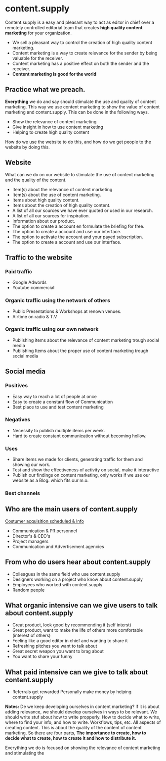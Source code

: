 # content.supply

Content.supply is a easy and pleasant way to act as editor in chief over a remotely controlled editorial team that creates **high quality content marketing** for your organization.

* We sell a pleasant way to control the creation of high quality content marketing.
* Content marketing is a way to create relevance for the sender by being valuable for the receiver.
* Content marketing has a positive effect on both the sender and the receiver.
* **Content marketing is good for the world**

## Practice what we preach.

**Everything** we do and say should stimulate the use and quality of content marketing. This way we use content marketing to show the value of content marketing and content.supply. This can be done in the following ways.


* Show the relevance of content marketing
* Give insight in how to use content marketing
* Helping to create high quality content


How do we use the website to do this, and how do we get people to the website by doing this.

## Website
What can we do on our website to stimulate the use of content marketing and the quality of the content.
* Item(s) about the relevance of content marketing.
* Item(s) about the use of content marketing.
* Items about high quality content.
* Items about the creation of high quality content.
* A list of all our sources we have ever quoted or used in our research.
* A list of all our sources for inspiration.
* Information about our product.
* The option to create a account en formulate the briefing for free.
* The option to create a account and use our interface.
* The option to activate the account and your payed subscription.
* The option to create a account and use our interface.

## Traffic to the website

### Paid traffic
* Google Adwords
* Youtube commercial

### Organic traffic using the network of others
* Public Presentations & Workshops at renown venues.
* Airtime on radio & T.V

### Organic traffic using our own network
* Publishing items about the relevance of content marketing trough social media
* Publishing Items about the proper use of content marketing trough social media

## Social media

### Positives
* Easy way to reach a lot of people at once
* Easy to create a constant flow of Communication
* Best place to use and test content marketing


### Negatives
* Necessity to publish multiple items per week.
* Hard to create constant communication without becoming hollow.


### Uses

* Share items we made for clients, generating traffic for them and showing our work.
* Test and show the effectiveness of activity on social, make it interactive
* Publish our findings on content marketing, only works if we use our website as a Blog. which fits our m.o.

### Best channels


## Who are the main users of content.supply

[Costumer acquisition scheduled & Info](https://docs.google.com/spreadsheets/d/1PnkjyH_CFJ3hbuxxjL-z_XvH9KKbVGUSNg8b1kF75qI/edit?usp=sharing)
* Communication & PR personnel
* Director's & CEO's
* Project managers
* Communication and Advertisement agencies


## From who do  users hear about content.supply

* Colleagues in the same field who use content.supply
* Designers working on a project who know about content.supply
* Employees who worked with content.supply
* Random people

## What organic intensive can we give users to talk about content.supply

* Great product, look good by recommending it (self interst)
* Great product, want to make the life of others more comfortable (interest of others)
* Feeling like a good editor in chief and wanting to share it
* Refreshing pitches you want to talk about
* Great secret weapon you want to brag about
* You want to share your funny

## What paid intensive can we give to talk about content.supply

* Referrals get rewarded
Personally make money by helping content.supply


**Notes:** De we keep developing ourselves in content marketing? If it is about adding relevance, we should develop ourselves in ways to be relevant.
We should write stuf about how to write propperly. How to decide what to write, where to find your info, and how to write. Workflows, tips, etc. All aspects of creating content. This is about the quality of the content of content marketing. So there are four parts, **The importance to create, how to decide what to create, how to create it and how to distribute it.**

Everything we do is focused on showing the relevance of content marketing and stimulating the
